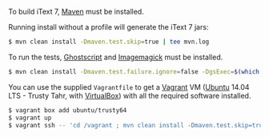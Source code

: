 To build iText 7, [Maven][1] must be installed.

Running install without a profile will generate the iText 7 jars:
```bash
$ mvn clean install -Dmaven.test.skip=true | tee mvn.log
```

To run the tests, [Ghostscript][2] and [Imagemagick][3] must be installed.
```bash
$ mvn clean install -Dmaven.test.failure.ignore=false -DgsExec=$(which gs) -DcompareExec=$(which compare) | tee mvn.log
```

You can use the supplied `Vagrantfile` to get a [Vagrant][4] VM ([Ubuntu][5] 14.04 LTS - Trusty Tahr, with [VirtualBox][6]) with all the required software installed.
```bash
$ vagrant box add ubuntu/trusty64
$ vagrant up
$ vagrant ssh -- 'cd /vagrant ; mvn clean install -Dmaven.test.skip=true' | tee mvn.log
```

[1]: http://maven.apache.org/
[2]: http://www.ghostscript.com/
[3]: http://www.imagemagick.org/
[4]: https://www.vagrantup.com/
[5]: http://www.ubuntu.com/
[6]: https://www.virtualbox.org/
